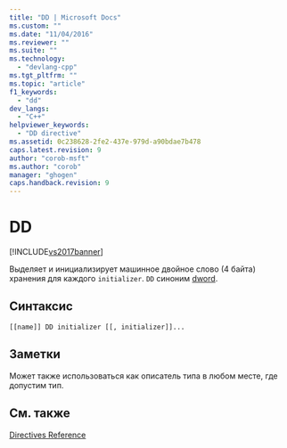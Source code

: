 ```yaml
---
title: "DD | Microsoft Docs"
ms.custom: ""
ms.date: "11/04/2016"
ms.reviewer: ""
ms.suite: ""
ms.technology: 
  - "devlang-cpp"
ms.tgt_pltfrm: ""
ms.topic: "article"
f1_keywords: 
  - "dd"
dev_langs: 
  - "C++"
helpviewer_keywords: 
  - "DD directive"
ms.assetid: 0c238628-2fe2-437e-979d-a90bdae7b478
caps.latest.revision: 9
author: "corob-msft"
ms.author: "corob"
manager: "ghogen"
caps.handback.revision: 9
---
```

# DD
[!INCLUDE[vs2017banner](../../assembler/inline/includes/vs2017banner.md)]

Выделяет и инициализирует машинное двойное слово \(4 байта\) хранения для каждого `initializer`.  `DD` синоним   [dword](../../assembler/masm/dword.md).  
  
## Синтаксис  
  
```  
[[name]] DD initializer [[, initializer]]...  
```  
  
## Заметки  
 Может также использоваться как описатель типа в любом месте, где допустим тип.  
  
## См. также  
 [Directives Reference](../../assembler/masm/directives-reference.md)